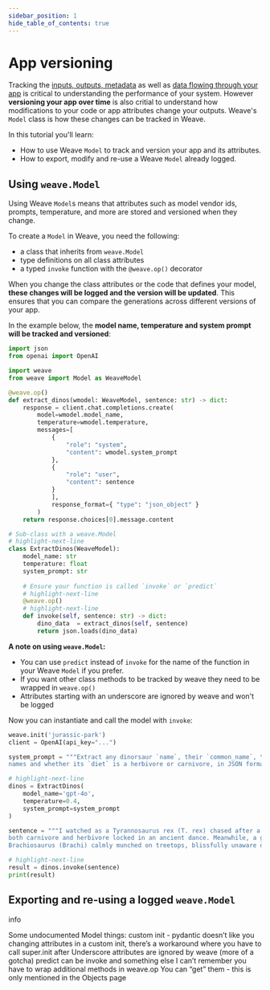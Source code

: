 ```yaml
---
sidebar_position: 1
hide_table_of_contents: true
---
```


# App versioning

Tracking the [inputs, outputs, metadata](/tutorial-tracing_1) as well as [data flowing through your app](/tutorial-tracing_2) is critical to understanding the performance of your system. However **versioning your app over time** is also critial to understand how modifications to your code or app attributes change your outputs. Weave's `Model` class is how these changes can be tracked in Weave. 

In this tutorial you'll learn:

- How to use Weave `Model` to track and version your app and its attributes.
- How to export, modify and re-use a Weave `Model` already logged.

## Using `weave.Model`

Using Weave `Model`s means that attributes such as model vendor ids, prompts, temperature, and more are stored and versioned when they change.

To create a `Model` in Weave, you need the following:

- a class that inherits from `weave.Model`
- type definitions on all class attributes
- a typed `invoke` function with the `@weave.op()` decorator

When you change the class attributes or the code that defines your model, **these changes will be logged and the version will be updated**. This ensures that you can compare the generations across different versions of your app.

In the example below, the **model name, temperature and system prompt will be tracked and versioned**:

```python
import json
from openai import OpenAI

import weave
from weave import Model as WeaveModel

@weave.op()
def extract_dinos(wmodel: WeaveModel, sentence: str) -> dict:
    response = client.chat.completions.create(
        model=wmodel.model_name,
        temperature=wmodel.temperature,
        messages=[
            {
                "role": "system",
                "content": wmodel.system_prompt
            },
            {
                "role": "user",
                "content": sentence
            }
            ],
            response_format={ "type": "json_object" }
        )
    return response.choices[0].message.content

# Sub-class with a weave.Model
# highlight-next-line
class ExtractDinos(WeaveModel):
    model_name: str
    temperature: float
    system_prompt: str
    
    # Ensure your function is called `invoke` or `predict`
    # highlight-next-line
    @weave.op()
    # highlight-next-line
    def invoke(self, sentence: str) -> dict:
        dino_data  = extract_dinos(self, sentence)
        return json.loads(dino_data)
```

**A note on using `weave.Model`:**
- You can use `predict` instead of `invoke` for the name of the function in your Weave `Model` if you prefer.
- If you want other class methods to be tracked by weave they need to be wrapped in `weave.op()`
- Attributes starting with an underscore are ignored by weave and won't be logged


Now you can instantiate and call the model with `invoke`:

```python
weave.init('jurassic-park')
client = OpenAI(api_key="...")

system_prompt = """Extract any dinorsaur `name`, their `common_name`, \
names and whether its `diet` is a herbivore or carnivore, in JSON format."""

# highlight-next-line
dinos = ExtractDinos(
    model_name='gpt-4o',
    temperature=0.4,
    system_prompt=system_prompt
)

sentence = """I watched as a Tyrannosaurus rex (T. rex) chased after a Triceratops (Trike), \
both carnivore and herbivore locked in an ancient dance. Meanwhile, a gentle giant \
Brachiosaurus (Brachi) calmly munched on treetops, blissfully unaware of the chaos below."""

# highlight-next-line
result = dinos.invoke(sentence)
print(result)
```

## Exporting and re-using a logged `weave.Model`

info

Some undocumented Model things:
custom init - pydantic doesn’t like you changing attributes in a custom init, there’s a workaround where you have to call super.init after
Underscore attributes are ignored by weave (more of a gotcha)
predict can be invoke and something else I can’t remember
you have to wrap additional methods in weave.op
You can “get” them - this is only mentioned in the Objects page
